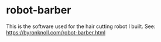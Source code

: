 # robot-barber
This is the software used for the hair cutting robot I built. See: https://byronknoll.com/robot-barber.html
